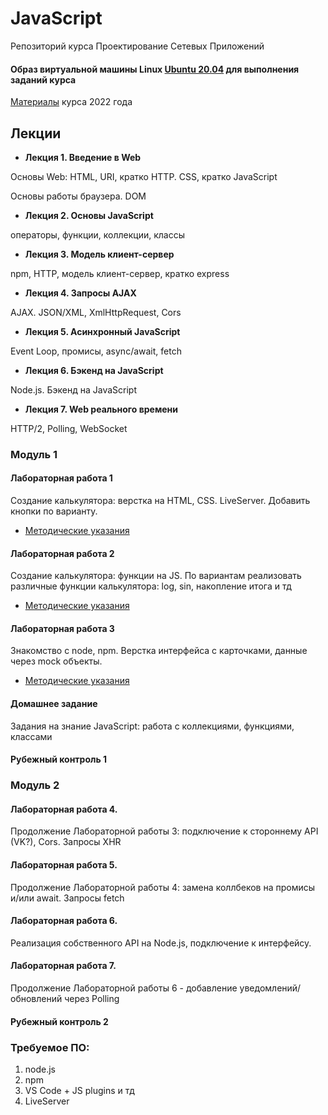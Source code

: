 # JavaScript

Репозиторий курса Проектирование Сетевых Приложений

#### Образ виртуальной машины Linux [Ubuntu 20.04](https://github.com/iu5git/Standards/blob/main/Linux/Linux.md) для выполнения заданий курса
[Материалы](Labs2022) курса 2022 года

## Лекции

* **Лекция 1. Введение в Web**

Основы Web: HTML, URI, кратко HTTP. CSS, кратко JavaScript

Основы работы браузера. DOM

* **Лекция 2. Основы JavaScript**

операторы, функции, коллекции, классы

* **Лекция 3. Модель клиент-сервер**

npm, HTTP, модель клиент-сервер, кратко express

* **Лекция 4. Запросы AJAX**

AJAX. JSON/XML, XmlHttpRequest, Cors

* **Лекция 5. Асинхронный JavaScript**

Event Loop, промисы, async/await, fetch

* **Лекция 6. Бэкенд на JavaScript** 

Node.js. Бэкенд на JavaScript

* **Лекция 7. Web реального времени**

HTTP/2, Polling, WebSocket

### Модуль 1

#### Лабораторная работа 1

Создание калькулятора: верстка на HTML, CSS. LiveServer. Добавить кнопки по варианту.

* [Методические указания](/tutorials/calculator/Calculator-JS.md)

#### Лабораторная работа 2

Создание калькулятора: функции на JS. По вариантам реализовать различные функции калькулятора: log, sin, накопление итога и тд

* [Методические указания](/tutorials/calculator/Calculator_part2.md)

#### Лабораторная работа 3

Знакомство с node, npm. Верстка интерфейса с карточками, данные через mock объекты.

* [Методические указания](/tutorials/front/front.md)

#### Домашнее задание

Задания на знание JavaScript: работа с коллекциями, функциями, классами

#### Рубежный контроль 1

### Модуль 2

#### Лабораторная работа 4.
Продолжение Лабораторной работы 3: подключение к стороннему API (VK?), Cors. Запросы XHR

#### Лабораторная работа 5.
Продолжение Лабораторной работы 4: замена коллбеков на промисы и/или await. Запросы fetch

#### Лабораторная работа 6.
Реализация собственного API на Node.js, подключение к интерфейсу.

#### Лабораторная работа 7.
Продолжение Лабораторной работы 6 - добавление уведомлений/обновлений через Polling

#### Рубежный контроль 2

### Требуемое ПО:
1. node.js
2. npm
3. VS Code + JS plugins и тд
4. LiveServer